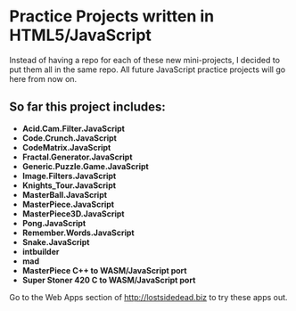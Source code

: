 # Practice Projects written in HTML5/JavaScript

Instead of having a repo for each of these new mini-projects, I decided to put them all in the same repo. All future JavaScript practice projects will go here from now on.

## So far this project includes:

- **Acid.Cam.Filter.JavaScript**
- **Code.Crunch.JavaScript**
- **CodeMatrix.JavaScript**
- **Fractal.Generator.JavaScript**
- **Generic.Puzzle.Game.JavaScript**
- **Image.Filters.JavaScript**
- **Knights_Tour.JavaScript**
- **MasterBall.JavaScript**
- **MasterPiece.JavaScript**
- **MasterPiece3D.JavaScript**
- **Pong.JavaScript**
- **Remember.Words.JavaScript**
- **Snake.JavaScript**
- **intbuilder**
- **mad**
- **MasterPiece C++ to WASM/JavaScript port**
- **Super Stoner 420 C to WASM/JavaScript port**

Go to the Web Apps section of http://lostsidedead.biz to try these apps out.
